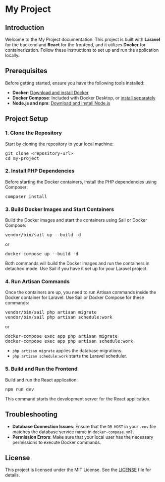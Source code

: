 # My Project

## Introduction

Welcome to the My Project documentation. This project is built with **Laravel** for the backend and **React** for the frontend, and it utilizes **Docker** for containerization. Follow these instructions to set up and run the application locally.

## Prerequisites

Before getting started, ensure you have the following tools installed:

<ul>
  <li><strong>Docker</strong>: <a href="https://www.docker.com/get-started" target="_blank">Download and install Docker</a></li>
  <li><strong>Docker Compose</strong>: Included with Docker Desktop, or <a href="https://docs.docker.com/compose/install/" target="_blank">install separately</a></li>
  <li><strong>Node.js and npm</strong>: <a href="https://nodejs.org/" target="_blank">Download and install Node.js</a></li>
</ul>

## Project Setup

### 1. Clone the Repository

Start by cloning the repository to your local machine:

<p>
<pre>
git clone &lt;repository-url&gt;
cd my-project
</pre>
</p>

### 2. Install PHP Dependencies

Before starting the Docker containers, install the PHP dependencies using Composer:

<p>
<pre>
composer install
</pre>
</p>

### 3. Build Docker Images and Start Containers

Build the Docker images and start the containers using Sail or Docker Compose:

<p>
<pre>
vendor/bin/sail up --build -d
</pre>
</p>

or

<p>
<pre>
docker-compose up --build -d
</pre>
</p>

Both commands will build the Docker images and run the containers in detached mode. Use Sail if you have it set up for your Laravel project.

### 4. Run Artisan Commands

Once the containers are up, you need to run Artisan commands inside the Docker container for Laravel. Use Sail or Docker Compose for these commands:

<p>
<pre>
vendor/bin/sail php artisan migrate
vendor/bin/sail php artisan schedule:work
</pre>
</p>

or

<p>
<pre>
docker-compose exec app php artisan migrate
docker-compose exec app php artisan schedule:work
</pre>
</p>

- `php artisan migrate` applies the database migrations.
- `php artisan schedule:work` starts the Laravel scheduler.

### 5. Build and Run the Frontend

Build and run the React application:

<p>
<pre>
npm run dev
</pre>
</p>

This command starts the development server for the React application.

## Troubleshooting

<ul>
  <li><strong>Database Connection Issues</strong>: Ensure that the <code>DB_HOST</code> in your <code>.env</code> file matches the database service name in <code>docker-compose.yml</code>.</li>
  <li><strong>Permission Errors</strong>: Make sure that your local user has the necessary permissions to execute Docker commands.</li>
</ul>

## License

This project is licensed under the MIT License. See the <a href="LICENSE" target="_blank">LICENSE</a> file for details.
